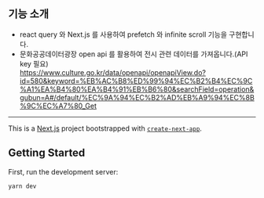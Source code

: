 ## 기능 소개
- react query 와 Next.js 를 사용하여 prefetch 와 infinite scroll 기능을 구현합니다.
- 문화공공데이터광장 open api 를 활용하여 전시 관련 데이터를 가져옵니다.(API key 필요)<br/>
https://www.culture.go.kr/data/openapi/openapiView.do?id=580&keyword=%EB%AC%B8%ED%99%94%EC%B2%B4%EC%9C%A1%EA%B4%80%EA%B4%91%EB%B6%80&searchField=operation&gubun=A#/default/%EC%9A%94%EC%B2%AD%EB%A9%94%EC%8B%9C%EC%A7%80_Get


-------------
This is a [Next.js](https://nextjs.org/) project bootstrapped with [`create-next-app`](https://github.com/vercel/next.js/tree/canary/packages/create-next-app).

## Getting Started
First, run the development server:
```bash
yarn dev
```
